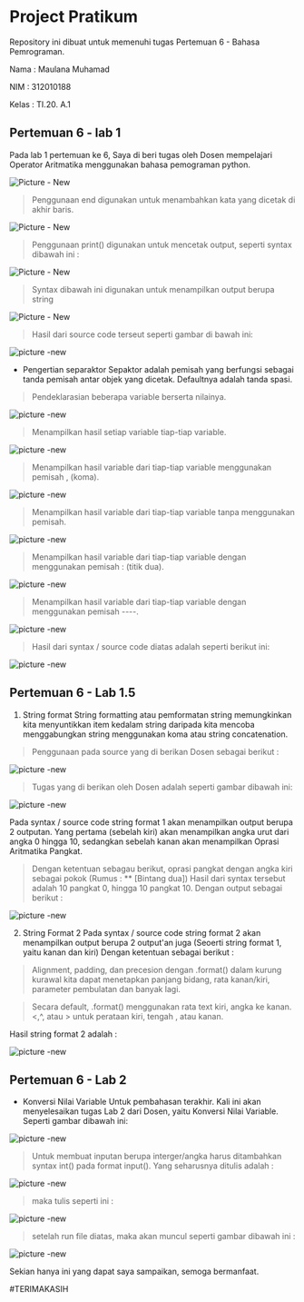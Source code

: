 # Project Pratikum
Repository ini dibuat untuk memenuhi tugas Pertemuan 6 - Bahasa Pemrograman.

Nama    : Maulana Muhamad

NIM     : 312010188

Kelas   : TI.20. A.1

## Pertemuan 6 - lab 1
Pada lab 1 pertemuan ke 6, Saya di beri tugas oleh Dosen  mempelajari Operator Aritmatika menggunakan bahasa pemograman python. <br>

![Picture - New](pict/gambar-1.PNG)

> Penggunaan end digunakan untuk menambahkan kata yang dicetak di akhir baris.<br>

![Picture - New](pict/gambar-2.PNG)

 > Penggunaan print() digunakan untuk mencetak output, seperti syntax dibawah ini :<br>

![Picture - New](pict/pict-1.png)

 > Syntax dibawah ini digunakan untuk menampilkan output berupa string<br>

![Picture - New](pict/pict-2.png)

 > Hasil dari source code terseut seperti gambar di bawah ini:

![picture -new](pict/pict-3.png)

* Pengertian separaktor Sepaktor adalah pemisah yang berfungsi sebagai tanda pemisah antar objek yang dicetak. Defaultnya adalah tanda spasi.

> Pendeklarasian beberapa variable berserta nilainya.

![picture -new](pict/pict-4.png)

> Menampilkan hasil setiap variable tiap-tiap variable.<br>

![picture -new](pict/pict-5.png)

> Menampilkan hasil variable dari tiap-tiap variable menggunakan pemisah , (koma).<br>

![picture -new](pict/pict-6.png)

> Menampilkan hasil variable dari tiap-tiap variable tanpa menggunakan pemisah.<br>

![picture -new](pict/pict-7.png)

> Menampilkan hasil variable dari tiap-tiap variable dengan menggunakan pemisah : (titik dua).<br>

![picture -new](pict/pict-8.png)

>Menampilkan hasil variable dari tiap-tiap variable dengan menggunakan pemisah ----.<br>

![picture -new](pict/pict-9.png)

>Hasil dari syntax / source code diatas adalah seperti berikut ini:<br>

![picture -new](pict/pict-10.png)

## Pertemuan 6 - Lab 1.5

1. String format
String formatting atau pemformatan string memungkinkan kita menyuntikkan item kedalam string daripada kita mencoba menggabungkan string menggunakan koma atau string concatenation.<br>

> Penggunaan pada source yang di berikan Dosen sebagai berikut :

![picture -new](pict/pict-11.png)

> Tugas yang di berikan oleh Dosen adalah seperti gambar dibawah ini: 

![picture -new](pict/pict-12.png)

Pada syntax / source code string format 1 akan menampilkan output berupa 2 outputan.
Yang pertama (sebelah kiri) akan menampilkan angka urut dari angka 0 hingga 10, sedangkan sebelah kanan akan menampilkan Oprasi Aritmatika Pangkat.

> Dengan ketentuan sebagau berikut, oprasi pangkat dengan angka kiri sebagai pokok (Rumus : ** [Bintang dua])
Hasil dari syntax tersebut adalah 10 pangkat 0, hingga 10 pangkat 10. Dengan output sebagai berikut :

![picture -new](pict/pict-13.png)

2. String Format 2
   Pada syntax / source code string format 2 akan menampilkan output berupa 2 output'an juga (Seoerti string format 1, yaitu kanan dan kiri)
    Dengan ketentuan sebagai berikut :

> Alignment, padding, dan precesion dengan .format() dalam kurung kurawal kita dapat menetapkan panjang bidang, rata kanan/kiri, parameter pembulatan dan banyak lagi.

>Secara default, .format() menggunakan rata text kiri, angka ke kanan. <,^, atau > untuk perataan kiri, tengah , atau kanan.

Hasil string format 2 adalah :

![picture -new](pict/pict-14.png)

## Pertemuan 6 - Lab 2

* Konversi Nilai Variable Untuk pembahasan terakhir. 
Kali ini akan menyelesaikan tugas Lab 2 dari Dosen, yaitu Konversi Nilai Variable. Seperti gambar dibawah ini:

![picture -new](pict/pict-15.png)

> Untuk membuat inputan berupa interger/angka harus ditambahkan syntax int() pada format input(). Yang seharusnya ditulis adalah :

![picture -new](pict/pict-16.png)

> maka tulis seperti ini :

![picture -new](pict/pict-17.png)

> setelah run file diatas, maka akan muncul seperti gambar dibawah ini :

![picture -new](pict/pict-18.png)

Sekian hanya ini yang dapat saya sampaikan, semoga bermanfaat.

#TERIMAKASIH